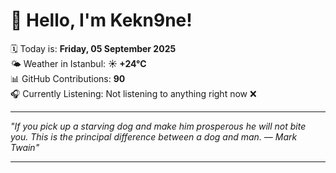 # 👋 Hello, I'm Kekn9ne!

🗓️ Today is: **Friday, 05 September 2025**  
🌤️ Weather in Istanbul: **☀️   +24°C**  
📊 GitHub Contributions: **90**  
🎧 Currently Listening: Not listening to anything right now ❌

---

_"If you pick up a starving dog and make him prosperous he will not bite you. This is the principal difference between a dog and man. — *Mark Twain*"_

---

